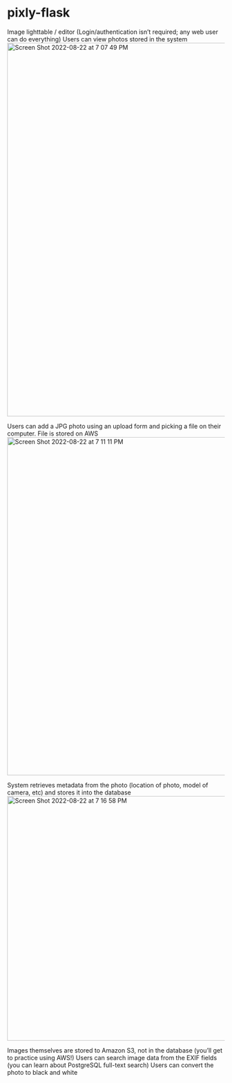 # pixly-flask

Image lighttable / editor
(Login/authentication isn’t required; any web user can do everything)
Users can view photos stored in the system
<img width="866" alt="Screen Shot 2022-08-22 at 7 07 49 PM" src="https://user-images.githubusercontent.com/728518/186053247-167e7cce-c436-4704-94cc-80e78e28277a.png">


Users can add a JPG photo using an upload form and picking a file on their computer. File is stored on AWS
<img width="784" alt="Screen Shot 2022-08-22 at 7 11 11 PM" src="https://user-images.githubusercontent.com/728518/186053568-49d29fa5-f02e-4d2d-82ce-1bd6629003d4.png">


System retrieves metadata from the photo (location of photo, model of camera, etc) and stores it into the database
<img width="567" alt="Screen Shot 2022-08-22 at 7 16 58 PM" src="https://user-images.githubusercontent.com/728518/186054211-34f15a71-d198-4d32-be77-6f167a7fab40.png">


Images themselves are stored to Amazon S3, not in the database (you’ll get to practice using AWS!)
Users can search image data from the EXIF fields (you can learn about PostgreSQL full-text search)
Users can convert the photo to black and white

